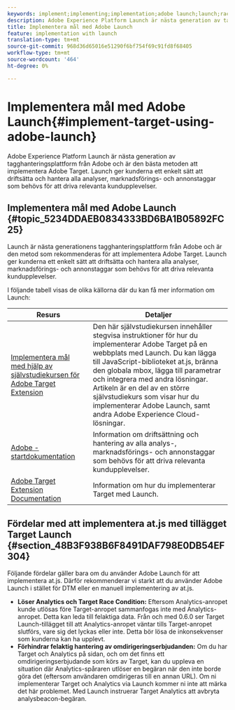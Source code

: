 ```yaml
---
keywords: implement;implementing;implementation;adobe launch;launch;race;redirect;experience platform launch
description: Adobe Experience Platform Launch är nästa generation av tagghanteringsplattform från Adobe och är den bästa metoden att implementera Adobe Target. Launch ger kunderna ett enkelt sätt att driftsätta och hantera alla analyser, marknadsförings- och annonstaggar som behövs för att driva relevanta kundupplevelser.
title: Implementera mål med Adobe Launch
feature: implementation with launch
translation-type: tm+mt
source-git-commit: 968d36d65016e51290f6bf754f69c91fd8f68405
workflow-type: tm+mt
source-wordcount: '464'
ht-degree: 0%

---
```



# Implementera mål med Adobe Launch{#implement-target-using-adobe-launch}

Adobe Experience Platform Launch är nästa generation av tagghanteringsplattform från Adobe och är den bästa metoden att implementera Adobe Target. Launch ger kunderna ett enkelt sätt att driftsätta och hantera alla analyser, marknadsförings- och annonstaggar som behövs för att driva relevanta kundupplevelser.

## Implementera mål med Adobe Launch {#topic_5234DDAEB0834333BD6BA1B05892FC25}

Launch är nästa generationens tagghanteringsplattform från Adobe och är den metod som rekommenderas för att implementera Adobe Target. Launch ger kunderna ett enkelt sätt att driftsätta och hantera alla analyser, marknadsförings- och annonstaggar som behövs för att driva relevanta kundupplevelser.

I följande tabell visas de olika källorna där du kan få mer information om Launch:

| Resurs | Detaljer |
|--- |--- |
| [Implementera mål med hjälp av självstudiekursen för Adobe Target Extension](https://experienceleague.adobe.com/docs/experience-cloud/implementing-in-websites-with-launch/implement-solutions/target.html) | Den här självstudiekursen innehåller stegvisa instruktioner för hur du implementerar Adobe Target på en webbplats med Launch. Du kan lägga till JavaScript-biblioteket at.js, bränna den globala mbox, lägga till parametrar och integrera med andra lösningar. Artikeln är en del av en större självstudiekurs som visar hur du implementerar Adobe Launch, samt andra Adobe Experience Cloud-lösningar. |
| [Adobe - startdokumentation](https://experienceleague.adobe.com/docs/launch/using/intro/get-started/quick-start.html) | Information om driftsättning och hantering av alla analys-, marknadsförings- och annonstaggar som behövs för att driva relevanta kundupplevelser. |
| [Adobe Target Extension Documentation](https://experienceleague.adobe.com/docs/launch/using/extensions-ref/adobe-extension/target-extension/overview.html) | Information om hur du implementerar Target med Launch. |

## Fördelar med att implementera at.js med tillägget Target Launch {#section_48B3F938B6F8491DAF798E0DB54EF304}

Följande fördelar gäller bara om du använder Adobe Launch för att implementera at.js. Därför rekommenderar vi starkt att du använder Adobe Launch i stället för DTM eller en manuell implementering av at.js.

* **Löser Analytics och Target Race Condition:** Eftersom Analytics-anropet kunde utlösas före Target-anropet sammanfogas inte med Analytics-anropet. Detta kan leda till felaktiga data. Från och med 0.6.0 ser Target Launch-tillägget till att Analytics-anropet väntar tills Target-anropet slutförs, vare sig det lyckas eller inte. Detta bör lösa de inkonsekvenser som kunderna kan ha upplevt.
* **Förhindrar felaktig hantering av omdirigeringserbjudanden:** Om du har Target och Analytics på sidan, och om det finns ett omdirigeringserbjudande som körs av Target, kan du uppleva en situation där Analytics-spåraren utlöser en begäran när den inte borde göra det (eftersom användaren omdirigeras till en annan URL). Om ni implementerar Target och Analytics via Launch kommer ni inte att märka det här problemet. Med Launch instruerar Target Analytics att avbryta analysbeacon-begäran.
